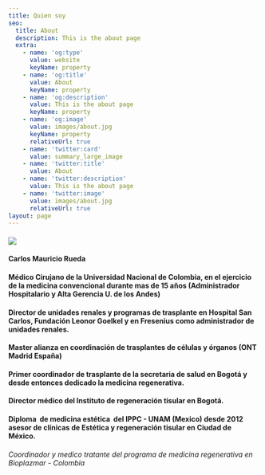 ```yaml
---
title: Quien soy
seo:
  title: About
  description: This is the about page
  extra:
    - name: 'og:type'
      value: website
      keyName: property
    - name: 'og:title'
      value: About
      keyName: property
    - name: 'og:description'
      value: This is the about page
      keyName: property
    - name: 'og:image'
      value: images/about.jpg
      keyName: property
      relativeUrl: true
    - name: 'twitter:card'
      value: summary_large_image
    - name: 'twitter:title'
      value: About
    - name: 'twitter:description'
      value: This is the about page
    - name: 'twitter:image'
      value: images/about.jpg
      relativeUrl: true
layout: page
---
```

#### ![](/images/foto.jpg)

#### Carlos Mauricio Rueda 

#### &#xA;Médico Cirujano de la Universidad Nacional de Colombia, en el ejercicio de la medicina convencional durante mas de 15 años (Administrador Hospitalario y Alta Gerencia U. de los Andes)

#### Director de unidades renales y programas de trasplante en Hospital San Carlos, Fundación Leonor Goelkel y en Fresenius como administrador de unidades renales.

#### Master alianza en coordinación de trasplantes de células y órganos (ONT Madrid España)

#### Primer coordinador de trasplante de la secretaria de salud en Bogotá y desde entonces dedicado la medicina regenerativa.

#### Director médico del Instituto de regeneración tisular en Bogotá.

#### Diploma  de medicina estética  del IPPC - UNAM (Mexico) desde 2012  asesor de clínicas de Estética y regeneración tisular en Ciudad de México.&#xA;

###### Coordinador y medico tratante del programa de medicina regenerativa en Bioplazmar - Colombia
